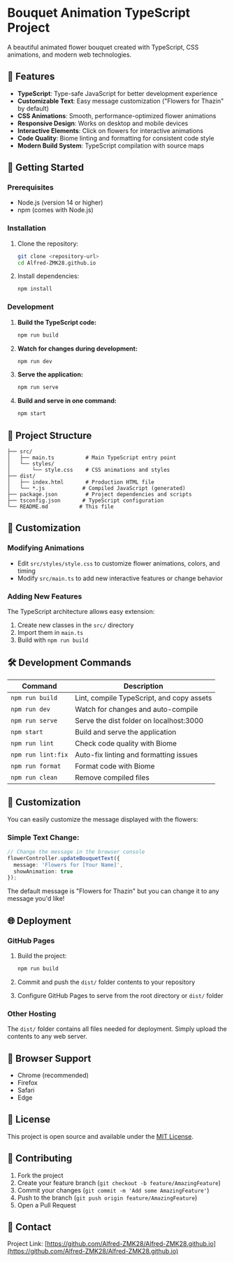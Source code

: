 # Bouquet Animation TypeScript Project

A beautiful animated flower bouquet created with TypeScript, CSS animations, and modern web technologies.

## 🌸 Features

- **TypeScript**: Type-safe JavaScript for better development experience
- **Customizable Text**: Easy message customization ("Flowers for Thazin" by default)
- **CSS Animations**: Smooth, performance-optimized flower animations
- **Responsive Design**: Works on desktop and mobile devices
- **Interactive Elements**: Click on flowers for interactive animations
- **Code Quality**: Biome linting and formatting for consistent code style
- **Modern Build System**: TypeScript compilation with source maps

## 🚀 Getting Started

### Prerequisites

- Node.js (version 14 or higher)
- npm (comes with Node.js)

### Installation

1. Clone the repository:
   ```bash
   git clone <repository-url>
   cd Alfred-ZMK28.github.io
   ```

2. Install dependencies:
   ```bash
   npm install
   ```

### Development

1. **Build the TypeScript code:**
   ```bash
   npm run build
   ```

2. **Watch for changes during development:**
   ```bash
   npm run dev
   ```

3. **Serve the application:**
   ```bash
   npm run serve
   ```

4. **Build and serve in one command:**
   ```bash
   npm start
   ```

## 📁 Project Structure

```
├── src/
│   ├── main.ts          # Main TypeScript entry point
│   └── styles/
│       └── style.css    # CSS animations and styles
├── dist/
│   ├── index.html       # Production HTML file
│   └── *.js            # Compiled JavaScript (generated)
├── package.json         # Project dependencies and scripts
├── tsconfig.json       # TypeScript configuration
└── README.md          # This file
```

## 🎨 Customization

### Modifying Animations

- Edit `src/styles/style.css` to customize flower animations, colors, and timing
- Modify `src/main.ts` to add new interactive features or change behavior

### Adding New Features

The TypeScript architecture allows easy extension:

1. Create new classes in the `src/` directory
2. Import them in `main.ts`
3. Build with `npm run build`

## 🛠 Development Commands

| Command | Description |
|---------|-------------|
| `npm run build` | Lint, compile TypeScript, and copy assets |
| `npm run dev` | Watch for changes and auto-compile |
| `npm run serve` | Serve the dist folder on localhost:3000 |
| `npm start` | Build and serve the application |
| `npm run lint` | Check code quality with Biome |
| `npm run lint:fix` | Auto-fix linting and formatting issues |
| `npm run format` | Format code with Biome |
| `npm run clean` | Remove compiled files |

## 🎨 Customization

You can easily customize the message displayed with the flowers:

### Simple Text Change:
```typescript
// Change the message in the browser console
flowerController.updateBouquetText({
  message: 'Flowers for [Your Name]',
  showAnimation: true
});
```

The default message is "Flowers for Thazin" but you can change it to any message you'd like!

## 🌐 Deployment

### GitHub Pages

1. Build the project:
   ```bash
   npm run build
   ```

2. Commit and push the `dist/` folder contents to your repository

3. Configure GitHub Pages to serve from the root directory or `dist/` folder

### Other Hosting

The `dist/` folder contains all files needed for deployment. Simply upload the contents to any web server.

## 🎯 Browser Support

- Chrome (recommended)
- Firefox
- Safari
- Edge

## 📝 License

This project is open source and available under the [MIT License](LICENSE).

## 🤝 Contributing

1. Fork the project
2. Create your feature branch (`git checkout -b feature/AmazingFeature`)
3. Commit your changes (`git commit -m 'Add some AmazingFeature'`)
4. Push to the branch (`git push origin feature/AmazingFeature`)
5. Open a Pull Request

## 📧 Contact

Project Link: [https://github.com/Alfred-ZMK28/Alfred-ZMK28.github.io](https://github.com/Alfred-ZMK28/Alfred-ZMK28.github.io)